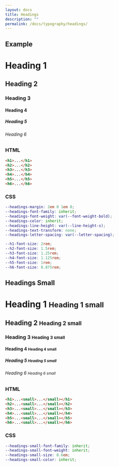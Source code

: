 ```yaml
---
layout: docs
title: Headings
description: ""
permalink: /docs/typography/headings/
---
```


## Example

<h1>Heading 1</h1>
<h2>Heading 2</h2>
<h3>Heading 3</h3>
<h4>Heading 4</h4>
<h5>Heading 5</h5>
<h6>Heading 6</h6>

### HTML

```html
<h1>...</h1>
<h2>...</h2>
<h3>...</h3>
<h4>...</h4>
<h5>...</h5>
<h6>...</h6>
```

### CSS

```scss
--headings-margin: 2em 0 1em 0;
--headings-font-family: inherit;
--headings-font-weight: var(--font-weight-bold);
--headings-color: inherit;
--headings-line-height: var(--line-height-s);
--headings-text-transform: none;
--headings-letter-spacing: var(--letter-spacing);

--h1-font-size: 2rem;
--h2-font-size: 1.5rem;
--h3-font-size: 1.25rem;
--h4-font-size: 1.125rem;
--h5-font-size: 1rem;
--h6-font-size: 0.875rem;
```

## Headings Small

<h1>Heading 1 <small>Heading 1 small</small></h1>
<h2>Heading 2 <small>Heading 2 small</small></h2>
<h3>Heading 3 <small>Heading 3 small</small></h3>
<h4>Heading 4 <small>Heading 4 small</small></h4>
<h5>Heading 5 <small>Heading 5 small</small></h5>
<h6>Heading 6 <small>Heading 6 small</small></h6>

### HTML

```html
<h1>...<small>...</small></h1>
<h2>...<small>...</small></h2>
<h3>...<small>...</small></h3>
<h4>...<small>...</small></h4>
<h5>...<small>...</small></h5>
<h6>...<small>...</small></h6>
```

### CSS

```scss
--headings-small-font-family: inherit;
--headings-small-font-weight: inherit;
--headings-small-size: 0.6em;
--headings-small-color: inherit;
```